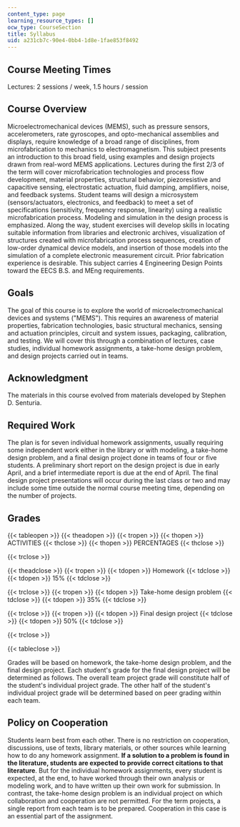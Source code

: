 ```yaml
---
content_type: page
learning_resource_types: []
ocw_type: CourseSection
title: Syllabus
uid: a231cb7c-90e4-0bb4-1d8e-1fae853f8492
---
```


Course Meeting Times
--------------------

Lectures: 2 sessions / week, 1.5 hours / session

Course Overview
---------------

Microelectromechanical devices (MEMS), such as pressure sensors, accelerometers, rate gyroscopes, and opto-mechanical assemblies and displays, require knowledge of a broad range of disciplines, from microfabrication to mechanics to electromagnetism. This subject presents an introduction to this broad field, using examples and design projects drawn from real-word MEMS applications. Lectures during the first 2/3 of the term will cover microfabrication technologies and process flow development, material properties, structural behavior, piezoresistive and capacitive sensing, electrostatic actuation, fluid damping, amplifiers, noise, and feedback systems. Student teams will design a microsystem (sensors/actuators, electronics, and feedback) to meet a set of specifications (sensitivity, frequency response, linearity) using a realistic microfabrication process. Modeling and simulation in the design process is emphasized. Along the way, student exercises will develop skills in locating suitable information from libraries and electronic archives, visualization of structures created with microfabrication process sequences, creation of low-order dynamical device models, and insertion of those models into the simulation of a complete electronic measurement circuit. Prior fabrication experience is desirable. This subject carries 4 Engineering Design Points toward the EECS B.S. and MEng requirements.

Goals
-----

The goal of this course is to explore the world of microelectromechanical devices and systems ("MEMS"). This requires an awareness of material properties, fabrication technologies, basic structural mechanics, sensing and actuation principles, circuit and system issues, packaging, calibration, and testing. We will cover this through a combination of lectures, case studies, individual homework assignments, a take-home design problem, and design projects carried out in teams.

Acknowledgment
--------------

The materials in this course evolved from materials developed by Stephen D. Senturia.

Required Work
-------------

The plan is for seven individual homework assignments, usually requiring some independent work either in the library or with modeling, a take-home design problem, and a final design project done in teams of four or five students. A preliminary short report on the design project is due in early April, and a brief intermediate report is due at the end of April. The final design project presentations will occur during the last class or two and may include some time outside the normal course meeting time, depending on the number of projects.

Grades
------

{{< tableopen >}}
{{< theadopen >}}
{{< tropen >}}
{{< thopen >}}
ACTIVITIES
{{< thclose >}}
{{< thopen >}}
PERCENTAGES
{{< thclose >}}

{{< trclose >}}

{{< theadclose >}}
{{< tropen >}}
{{< tdopen >}}
Homework
{{< tdclose >}}
{{< tdopen >}}
15%
{{< tdclose >}}

{{< trclose >}}
{{< tropen >}}
{{< tdopen >}}
Take-home design problem
{{< tdclose >}}
{{< tdopen >}}
35%
{{< tdclose >}}

{{< trclose >}}
{{< tropen >}}
{{< tdopen >}}
Final design project
{{< tdclose >}}
{{< tdopen >}}
50%
{{< tdclose >}}

{{< trclose >}}

{{< tableclose >}}

  

Grades will be based on homework, the take-home design problem, and the final design project. Each student's grade for the final design project will be determined as follows. The overall team project grade will constitute half of the student's individual project grade. The other half of the student's individual project grade will be determined based on peer grading within each team.

Policy on Cooperation
---------------------

Students learn best from each other. There is no restriction on cooperation, discussions, use of texts, library materials, or other sources while learning how to do any homework assignment. **If a solution to a problem is found in the literature, students are expected to provide correct citations to that literature**. But for the individual homework assignments, every student is expected, at the end, to have worked through their own analysis or modeling work, and to have written up their own work for submission. In contrast, the take-home design problem is an individual project on which collaboration and cooperation are not permitted. For the term projects, a single report from each team is to be prepared. Cooperation in this case is an essential part of the assignment.